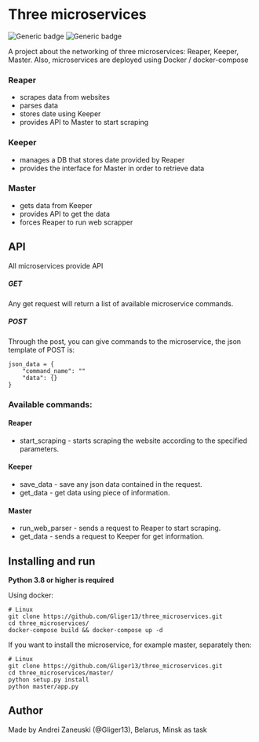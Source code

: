 # Three microservices
![Generic badge](https://img.shields.io/badge/version-0.1.0-green.svg) ![Generic badge](https://img.shields.io/badge/python-3.8-blue.svg) 

A project about the networking of three microservices: Reaper, Keeper, Master.
Also, microservices are deployed using Docker / docker-compose


### Reaper
 - scrapes data from websites
 - parses data
 - stores date using Keeper
 - provides API to Master to start scraping


### Keeper
 - manages a DB that stores date provided by Reaper
 - provides the interface for Master in order to retrieve data


### Master
 - gets data from Keeper
 - provides API to get the data
 - forces Reaper to run web scrapper

## API
All microservices provide API
##### GET
Any get request will return a list of available microservice commands.
##### POST
Through the post, you can give commands to the microservice, the json template of POST is:
````
json_data = {
    "command_name": ""
    "data": {}
}
````
### Available commands:
#### Reaper

 - start_scraping - starts scraping the website according to the specified parameters.

#### Keeper

 - save_data - save any json data contained in the request.
 - get_data - get data using piece of information.

#### Master

 - run_web_parser - sends a request to Reaper to start scraping.
 - get_data - sends a request to Keeper for get information.

## Installing and run
**Python 3.8 or higher is required**

Using docker:
````
# Linux
git clone https://github.com/Gliger13/three_microservices.git
cd three_microservices/
docker-compose build && docker-compose up -d
````

If you want to install the microservice, for example master, separately then:
````
# Linux
git clone https://github.com/Gliger13/three_microservices.git
cd three_microservices/master/
python setup.py install
python master/app.py
````

## Author

Made by Andrei Zaneuski (@Gliger13), Belarus, Minsk as task
